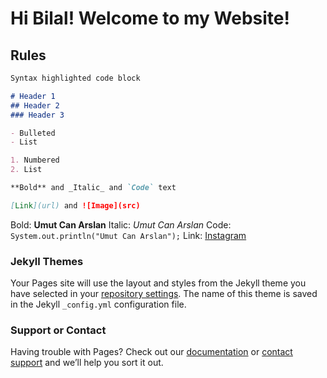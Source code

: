 # Hi Bilal! Welcome to my Website!

## Rules

```markdown
Syntax highlighted code block

# Header 1
## Header 2
### Header 3

- Bulleted
- List

1. Numbered
2. List

**Bold** and _Italic_ and `Code` text

[Link](url) and ![Image](src)
```

Bold: **Umut Can Arslan**
Italic: _Umut Can Arslan_
Code: `System.out.println("Umut Can Arslan");`
Link: [Instagram](instagram.com/umutcaanarslan)

### Jekyll Themes

Your Pages site will use the layout and styles from the Jekyll theme you have selected in your [repository settings](https://github.com/umutcanarslan/umutcanarslan.github.io/settings). The name of this theme is saved in the Jekyll `_config.yml` configuration file.

### Support or Contact

Having trouble with Pages? Check out our [documentation](https://help.github.com/categories/github-pages-basics/) or [contact support](https://github.com/contact) and we’ll help you sort it out.
